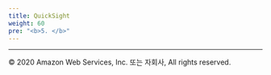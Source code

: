 ```yaml
---
title: QuickSight
weight: 60
pre: "<b>5. </b>"
---
```








---
<p align="left">
© 2020 Amazon Web Services, Inc. 또는 자회사, All rights reserved.
</p>
